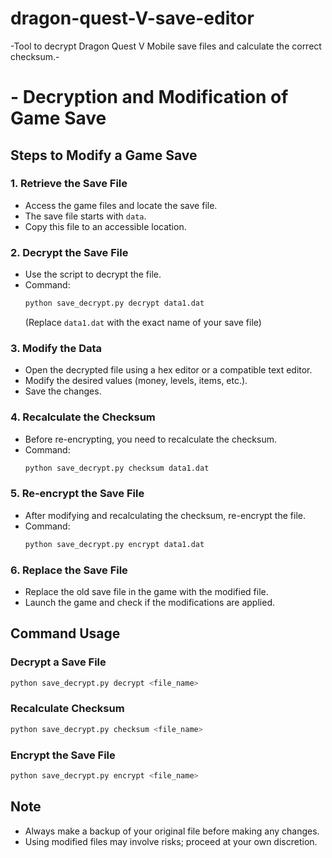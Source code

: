 # dragon-quest-V-save-editor
-Tool to decrypt Dragon Quest V Mobile save files and calculate the correct checksum.-

# - Decryption and Modification of Game Save

## Steps to Modify a Game Save

### 1. Retrieve the Save File
- Access the game files and locate the save file.
- The save file starts with `data`.
- Copy this file to an accessible location.

### 2. Decrypt the Save File
- Use the script to decrypt the file.
- Command:
  ```sh
  python save_decrypt.py decrypt data1.dat
  ```
  (Replace `data1.dat` with the exact name of your save file)

### 3. Modify the Data
- Open the decrypted file using a hex editor or a compatible text editor.
- Modify the desired values (money, levels, items, etc.).
- Save the changes.

### 4. Recalculate the Checksum
- Before re-encrypting, you need to recalculate the checksum.
- Command:
  ```sh
  python save_decrypt.py checksum data1.dat
  ```

### 5. Re-encrypt the Save File
- After modifying and recalculating the checksum, re-encrypt the file.
- Command:
  ```sh
  python save_decrypt.py encrypt data1.dat
  ```

### 6. Replace the Save File
- Replace the old save file in the game with the modified file.
- Launch the game and check if the modifications are applied.

## Command Usage

### Decrypt a Save File
```sh
python save_decrypt.py decrypt <file_name>
```

### Recalculate Checksum
```sh
python save_decrypt.py checksum <file_name>
```

### Encrypt the Save File
```sh
python save_decrypt.py encrypt <file_name>
```

## Note
- Always make a backup of your original file before making any changes.
- Using modified files may involve risks; proceed at your own discretion.
